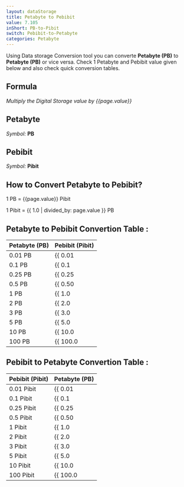 ```yaml
---
layout: dataStorage
title: Petabyte to Pebibit
value: 7.105
inShort: PB-to-Pibit
switch: Pebibit-to-Petabyte
categories: Petabyte
---
```


Using Data storage Conversion tool you can converte **Petabyte (PB)** to **Petabyte (PB)** or vice versa. Check 1 Petabyte and Pebibit value given below and also check quick conversion tables.

## Formula
*Multiply the Digital Storage value by {{page.value}}*

## Petabyte
*Symbol:* **PB**

## Pebibit
*Symbol:* **Pibit**

## How to Convert Petabyte to Pebibit?

1 PB = {{page.value}} Pibit

1 Pibit = {{ 1.0 | divided_by: page.value }} PB


## Petabyte to Pebibit Convertion Table :

| Petabyte (PB) | Pebibit (Pibit) |
| ---- | ---- |
| 0.01 PB | {{ 0.01 | times: page.value }} Pibit |
| 0.1 PB | {{ 0.1 | times: page.value }} Pibit |
| 0.25 PB | {{ 0.25 | times: page.value }} Pibit |
| 0.5 PB | {{ 0.50 | times: page.value }} Pibit |
| 1 PB | {{ 1.0 | times: page.value }} Pibit |
| 2 PB | {{ 2.0 | times: page.value }} Pibit |
| 3 PB | {{ 3.0 | times: page.value }} Pibit |
| 5 PB | {{ 5.0 | times: page.value }} Pibit |
| 10 PB | {{ 10.0 | times: page.value }} Pibit |
| 100 PB | {{ 100.0 | times: page.value }} Pibit |

## Pebibit to Petabyte Convertion Table :

| Pebibit (Pibit) | Petabyte (PB) |
| ---- | ---- |
| 0.01 Pibit | {{ 0.01 | divided_by: page.value }} PB |
| 0.1 Pibit | {{ 0.1 | divided_by: page.value }} PB |
| 0.25 Pibit | {{ 0.25 | divided_by: page.value }} PB |
| 0.5 Pibit | {{ 0.50 | divided_by: page.value }} PB |
| 1 Pibit | {{ 1.0 | divided_by: page.value }} PB |
| 2 Pibit | {{ 2.0 | divided_by: page.value }} PB |
| 3 Pibit | {{ 3.0 | divided_by: page.value }} PB |
| 5 Pibit | {{ 5.0 | divided_by: page.value }} PB |
| 10 Pibit | {{ 10.0 | divided_by: page.value }} PB |
| 100 Pibit | {{ 100.0 | divided_by: page.value }} PB |


<script>
document.getElementById('selectInput')[20].selected = true
document.getElementById('selectOutput')[19].selected = true
</script>
